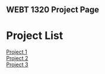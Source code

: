 ## WEBT 1320 Project Page

<h1>Project List</h1>

<a href="project1/index.html" target="_blank">Project 1</a><br>
<a href="project2/index.html" target="_blank">Project 2</a><br>
<a href="http://127.0.0.1:5500/index.html" target="_blank">Project 3</a>

